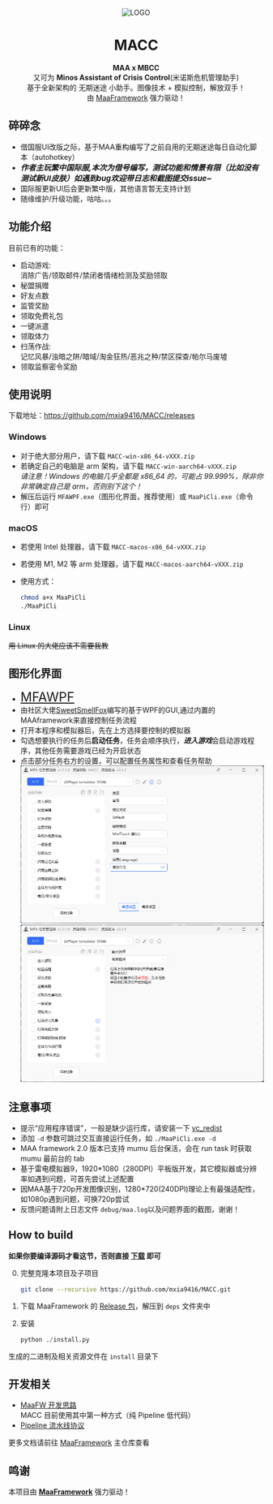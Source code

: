 <!-- markdownlint-disable MD033 MD041 -->
<p align="center">
  <img alt="LOGO" src="logo.ico" width="256" height="256" />
</p>

<div align="center">

# MACC

**MAA x MBCC**  
又可为 **Minos Assistant of Crisis Control**(米诺斯危机管理助手)  
基于全新架构的 无期迷途 小助手。图像技术 + 模拟控制，解放双手！  
由 [MaaFramework](https://github.com/MaaXYZ/MaaFramework) 强力驱动！
</div>

## 碎碎念

- 借国服UI改版之际，基于MAA重构编写了之前自用的无期迷途每日自动化脚本（autohotkey）
- ***<span style="font-size:15px;">作者主玩繁中国际服,本次为借号编写，测试功能和情景有限（比如没有测试新UI皮肤）如遇到bug欢迎带日志和截图提交issue~ </span>***
- 国际服更新UI后会更新繁中版，其他语言暂无支持计划
- 随缘维护/升级功能，咕咕。。。

## 功能介绍

目前已有的功能：

- 启动游戏:<br>消除广告/领取邮件/禁闭者情绪检测及奖励领取
- 秘盟捐赠
- 好友点数
- 监管奖励
- 领取免费礼包
- 一键派遣
- 领取体力
- 扫荡作战:<br> 记忆风暴/浊暗之阱/暗域/淘金狂热/恶兆之种/禁区探查/帕尔马废墟
- 领取监察密令奖励

## 使用说明

下载地址：<https://github.com/mxia9416/MACC/releases>

### Windows

- 对于绝大部分用户，请下载 `MACC-win-x86_64-vXXX.zip`
- 若确定自己的电脑是 arm 架构，请下载 `MACC-win-aarch64-vXXX.zip`  
  _请注意！Windows 的电脑几乎全都是 x86_64 的，可能占 99.999%，除非你非常确定自己是 arm，否则别下这个！_
- 解压后运行 `MFAWPF.exe`（图形化界面，推荐使用）或 `MaaPiCli.exe`（命令行）即可

### macOS

- 若使用 Intel 处理器，请下载 `MACC-macos-x86_64-vXXX.zip`
- 若使用 M1, M2 等 arm 处理器，请下载 `MACC-macos-aarch64-vXXX.zip`
- 使用方式：

  ```bash
  chmod a+x MaaPiCli
  ./MaaPiCli
  ```

### Linux

~~用 Linux 的大佬应该不需要我教~~

## 图形化界面

- <span style="font-size:25px;">[MFAWPF](https://github.com/SweetSmellFox/MFAWPF)</span>  
- 由社区大佬[SweetSmellFox](https://github.com/SweetSmellFox)编写的基于WPF的GUI,通过内置的MAAframework来直接控制任务流程  
- 打开本程序和模拟器后，先在上方选择要控制的模拟器  
- 勾选想要执行的任务后**启动任务**，任务会顺序执行，***进入游戏***会启动游戏程序，其他任务需要游戏已经为开启状态  
- 点击部分任务右方的设置，可以配置任务属性和查看任务帮助
![alt text](GUI.png)
![alt text](GUI-2.png)

## 注意事项

- 提示“应用程序错误”，一般是缺少运行库，请安装一下 [vc_redist](https://aka.ms/vs/17/release/vc_redist.x64.exe)
- 添加 `-d` 参数可跳过交互直接运行任务，如 `./MaaPiCli.exe -d`
- MAA framework 2.0 版本已支持 mumu 后台保活，会在 run task 时获取 mumu 最前台的 tab
- 基于雷电模拟器9，1920*1080（280DPI）平板版开发，其它模拟器或分辨率如遇到问题，可首先尝试上述配置
- 因MAA基于720p开发图像识别，1280*720(240DPI)理论上有最强适配性，如1080p遇到问题，可换720p尝试
- 反馈问题请附上日志文件 `debug/maa.log`以及问题界面的截图，谢谢！

## How to build

**如果你要编译源码才看这节，否则直接 [下载](https://github.com/mxia9416/MACC/releases) 即可**

0. 完整克隆本项目及子项目

    ```bash
    git clone --recursive https://github.com/mxia9416/MACC.git
    ```

1. 下载 MaaFramework 的 [Release 包](https://github.com/MaaXYZ/MaaFramework/releases)，解压到 `deps` 文件夹中
2. 安装

    ```python
    python ./install.py
    ```

生成的二进制及相关资源文件在 `install` 目录下

## 开发相关

- [MaaFW 开发思路](https://github.com/MaaXYZ/MaaFramework/blob/main/docs/zh_cn/1.1-%E5%BF%AB%E9%80%9F%E5%BC%80%E5%A7%8B.md#%E5%BC%80%E5%8F%91%E6%80%9D%E8%B7%AF)  
  MACC 目前使用其中第一种方式（纯 Pipeline 低代码）
- [Pipeline 流水线协议](https://github.com/MaaXYZ/MaaFramework/blob/main/docs/zh_cn/3.1-%E4%BB%BB%E5%8A%A1%E6%B5%81%E6%B0%B4%E7%BA%BF%E5%8D%8F%E8%AE%AE.md)

更多文档请前往 [MaaFramework](https://github.com/MaaXYZ/MaaFramework) 主仓库查看

## 鸣谢

本项目由 **[MaaFramework](https://github.com/MaaXYZ/MaaFramework)** 强力驱动！ 
